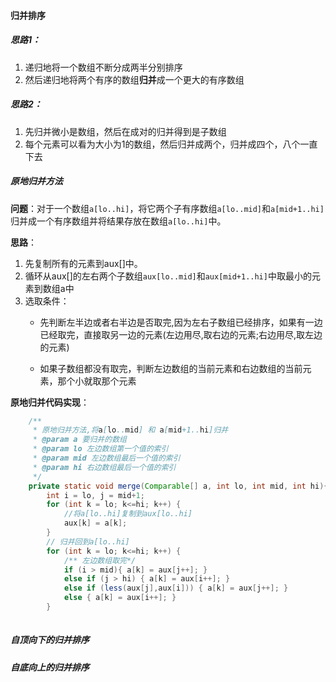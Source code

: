 #### 归并排序

##### 思路1：

1. 递归地将一个数组不断分成两半分别排序
2. 然后递归地将两个有序的数组**归并**成一个更大的有序数组

##### 思路2：

1. 先归并微小是数组，然后在成对的归并得到是子数组
2. 每个元素可以看为大小为1的数组，然后归并成两个，归并成四个，八个一直下去


##### 原地归并方法

**问题**：对于一个数组`a[lo..hi]`，将它两个子有序数组`a[lo..mid]`和`a[mid+1..hi]`归并成一个有序数组并将结果存放在数组`a[lo..hi]`中。

**思路**：

1. 先复制所有的元素到aux[]中。
2. 循环从aux[]的左右两个子数组`aux[lo..mid]`和`aux[mid+1..hi]`中取最小的元素到数组a中
3. 选取条件：
   * 先判断左半边或者右半边是否取完,因为左右子数组已经排序，如果有一边已经取完，直接取另一边的元素(左边用尽,取右边的元素;右边用尽,取左边的元素)
   
   * 如果子数组都没有取完，判断左边数组的当前元素和右边数组的当前元素，那个小就取那个元素

**原地归并代码实现**：

```java
    /**
     * 原地归并方法,将a[lo..mid] 和 a[mid+1..hi]归并
     * @param a 要归并的数组
     * @param lo 左边数组第一个值的索引
     * @param mid 左边数组最后一个值的索引
     * @param hi 右边数组最后一个值的索引
     */
    private static void merge(Comparable[] a, int lo, int mid, int hi){
        int i = lo, j = mid+1;
        for (int k = lo; k<=hi; k++) {
            //将a[lo..hi]复制到aux[lo..hi]
            aux[k] = a[k];
        }
        // 归并回到a[lo..hi]
        for (int k = lo; k<=hi; k++) {
            /** 左边数组取完*/
            if (i > mid){ a[k] = aux[j++]; }
            else if (j > hi) { a[k] = aux[i++]; }
            else if (less(aux[j],aux[i])) { a[k] = aux[j++]; }
            else { a[k] = aux[i++]; }
        }
    
```



##### 自顶向下的归并排序

##### 自底向上的归并排序


